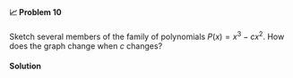 <div class="alert alert-warning" role="alert">
<h4 class="alert-heading">📈 Problem 10</h4>

Sketch several members of the family of polynomials $P(x) = x^3 - cx^2$. How does the graph change when $c$ changes?

</div>

<div class="alert alert-success" role="alert">
<h4 class="alert-heading">Solution</h4>



</div>

